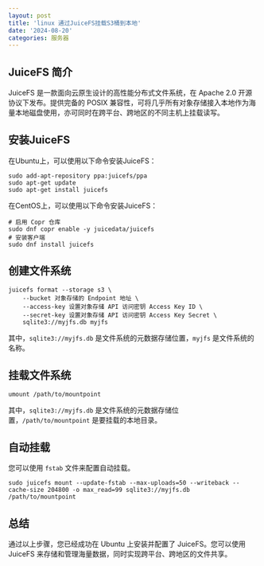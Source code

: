```yaml
---
layout: post
title: 'linux 通过JuiceFS挂载S3桶到本地'
date: '2024-08-20'
categories: 服务器
---
```


## JuiceFS 简介

JuiceFS 是一款面向云原生设计的高性能分布式文件系统，在 Apache 2.0 开源协议下发布。提供完备的 POSIX 兼容性，可将几乎所有对象存储接入本地作为海量本地磁盘使用，亦可同时在跨平台、跨地区的不同主机上挂载读写。

## 安装JuiceFS

在Ubuntu上，可以使用以下命令安装JuiceFS：

```shell
sudo add-apt-repository ppa:juicefs/ppa
sudo apt-get update
sudo apt-get install juicefs
```

在CentOS上，可以使用以下命令安装JuiceFS：

```shell
# 启用 Copr 仓库
sudo dnf copr enable -y juicedata/juicefs
# 安装客户端
sudo dnf install juicefs
```

## 创建文件系统

```shell
juicefs format --storage s3 \
    --bucket 对象存储的 Endpoint 地址 \
    --access-key 设置对象存储 API 访问密钥 Access Key ID \
    --secret-key 设置对象存储 API 访问密钥 Access Key Secret \
    sqlite3://myjfs.db myjfs
```

其中，`sqlite3://myjfs.db` 是文件系统的元数据存储位置，`myjfs` 是文件系统的名称。

## 挂载文件系统

```shell
umount /path/to/mountpoint
```
其中，`sqlite3://myjfs.db` 是文件系统的元数据存储位置，`/path/to/mountpoint` 是要挂载的本地目录。

## 自动挂载

您可以使用 `fstab` 文件来配置自动挂载。

```shell
sudo juicefs mount --update-fstab --max-uploads=50 --writeback --cache-size 204800 -o max_read=99 sqlite3://myjfs.db /path/to/mountpoint
```

## 总结

通过以上步骤，您已经成功在 Ubuntu 上安装并配置了 JuiceFS。您可以使用 JuiceFS 来存储和管理海量数据，同时实现跨平台、跨地区的文件共享。
